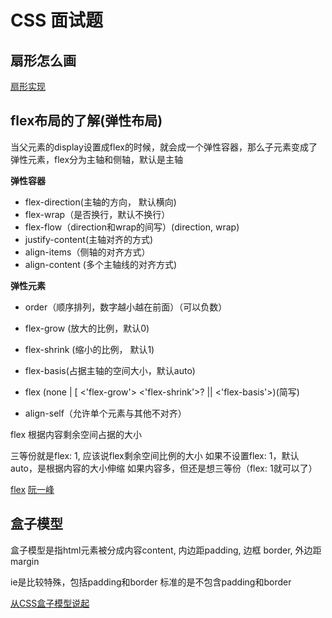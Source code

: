 # CSS 面试题

## 扇形怎么画

[扇形实现](https://blog.csdn.net/young_Emily/article/details/80091667)

## flex布局的了解(弹性布局)

当父元素的display设置成flex的时候，就会成一个弹性容器，那么子元素变成了弹性元素，flex分为主轴和侧轴，默认是主轴


**弹性容器**

* flex-direction(主轴的方向， 默认横向)
* flex-wrap（是否换行，默认不换行）
* flex-flow（direction和wrap的间写）(direction, wrap)
* justify-content(主轴对齐的方式)
* align-items（侧轴的对齐方式）
* align-content (多个主轴线的对齐方式)

**弹性元素**

* order（顺序排列，数字越小越在前面）（可以负数）
* flex-grow (放大的比例，默认0)
* flex-shrink (缩小的比例， 默认1)
* flex-basis(占据主轴的空间大小，默认auto)
* flex (none | [ <'flex-grow'> <'flex-shrink'>? || <'flex-basis'>)(简写)

* align-self（允许单个元素与其他不对齐）

flex 根据内容剩余空间占据的大小

三等份就是flex: 1, 应该说flex剩余空间比例的大小
如果不设置flex: 1，默认auto，是根据内容的大小伸缩
如果内容多，但还是想三等份（flex: 1就可以了）

[flex](https://developer.mozilla.org/zh-CN/docs/Glossary/Flex)
[阮一峰](http://www.ruanyifeng.com/blog/2015/07/flex-examples.html)

## 盒子模型

盒子模型是指html元素被分成内容content, 内边距padding, 边框 border, 外边距 margin

ie是比较特殊，包括padding和border
标准的是不包含padding和border

[从CSS盒子模型说起](https://juejin.im/post/5965bf105188250da35f11b2#heading-11)


